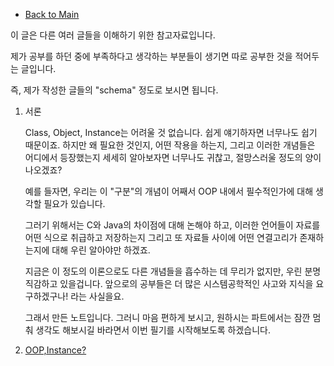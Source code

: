 - [Back to Main](../../README.md)

이 글은 다른 여러 글들을 이해하기 위한 참고자료입니다.

제가 공부를 하던 중에 부족하다고 생각하는 부분들이 생기면 따로 공부한 것을 적어두는 글입니다.

즉, 제가 작성한 글들의 "schema" 정도로 보시면 됩니다.

1. 서론

   Class, Object, Instance는 어려울 것 없습니다. 쉽게 얘기하자면 너무나도 쉽기 때문이죠. 하지만 왜 필요한 것인지, 어떤 작용을 하는지, 그리고 이러한 개념들은 어디에서 등장했는지 세세히 알아보자면 너무나도 귀찮고, 절망스러울 정도의 양이 나오겠죠?

   예를 들자면, 우리는 이 "구분"의 개념이 어째서 OOP 내에서 필수적인가에 대해 생각할 필요가 있습니다.

   그러기 위해서는 C와 Java의 차이점에 대해 논해야 하고, 이러한 언어들이 자료를 어떤 식으로 취급하고 저장하는지 그리고 또 자료들 사이에 어떤 연결고리가 존재하는지에 대해 우린 알아야만 하겠죠.

   지금은 이 정도의 이론으로도 다른 개념들을 흡수하는 데 무리가 없지만, 우린 분명 직감하고 있을겁니다. 앞으로의 공부들은 더 많은 시스템공학적인 사고와 지식을 요구하겠구나! 라는 사실을요.

   그래서 만든 노트입니다. 그러니 마음 편하게 보시고, 원하시는 파트에서는 잠깐 멈춰 생각도 해보시길 바라면서 이번 필기를 시작해보도록 하겠습니다.

2. [OOP,Instance?](./Java/oop.md)
